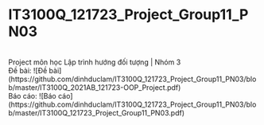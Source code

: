 # IT3100Q_121723_Project_Group11_PN03
<br>
Project môn học Lập trình hướng đối tượng | Nhóm 3
<br>
Đề bài: ![Đề bài](https://github.com/dinhduclam/IT3100Q_121723_Project_Group11_PN03/blob/master/IT3100Q_2021AB_121723-OOP_Project.pdf)
<br>
Báo cáo: ![Báo cáo](https://github.com/dinhduclam/IT3100Q_121723_Project_Group11_PN03/blob/master/IT3100Q_121723_Project_Group11_PN03.pdf)

